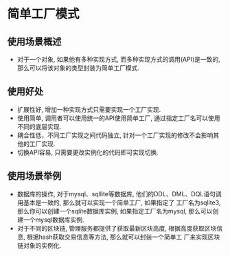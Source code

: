 # 简单工厂模式
## 使用场景概述
* 对于一个对象, 如果他有多种实现方式, 而多种实现方式的调用(API)是一致的, 那么可以将该对象的类型封装为简单工厂模式.

## 使用好处
* 扩展性好, 增加一种实现方式只需要实现一个工厂实现.
* 使用简单, 调用者可以使用统一的API使用简单工厂, 通过指定工厂名可以使用不同的底层实现.
* 耦合性低，不同工厂实现之间代码独立, 针对一个工厂实现的修改不会影响其他的工厂实现.
* 切换API容易, 只需要更改实例化的代码即可实现切换.

## 使用场景举例
* 数据库的操作, 对于mysql、sqllite等数据库, 他们的DDL、DML、DQL语句调用基本是一致的, 那么就可以实现一个简单工厂, 如果指定了
工厂名为sqlite3, 那么你可以创建一个sqlite数据库实例, 如果指定工厂名为mysql, 那么可以创建一个mysql数据库实例.
* 对于不同的区块链, 管理服务都提供了获取最新区块高度, 根据高度获取区块信息, 根据hash获取交易信息等方法, 那么就可以封装一个简单工
厂来实现区块链对象的实例化.

